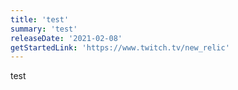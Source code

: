 ```yaml
---
title: 'test'
summary: 'test'
releaseDate: '2021-02-08'
getStartedLink: 'https://www.twitch.tv/new_relic'
---
```


test
